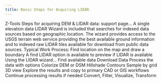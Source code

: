 ```yaml
---
title: Basic Steps for Acquiring LIDAR
---
```

			
Z-Tools Steps for acquiring DEM & LIDAR data:  support page...  A single elevation data LIDAR Wizard is included that searches for indexed data sources based on geographic location. The wizard provides access to the USGS terrain web service providing the best available ground information and to indexed raw LIDAR tiles available for download from public data sources. Typical Work Process: Find      location on the map and draw a boundary A find LIDAR option is available to preview if LIDAR is available Using the LIDAR wizard… Find available data Download Data Process the data with options Colorize DEM or  DSM Hillshade Contours Sample by grid 3D  view Explore the results and copy to primary CAD or GIS workflows Continue processing results if needed Convert, Filter, Visualize, Transform 